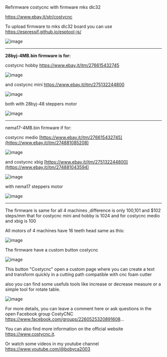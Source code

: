 Refirmware costycnc with firmware mks dlc32

https://www.ebay.it/str/costycnc

To upload firmware to mks dlc32 board you can use https://espressif.github.io/esptool-js/

![image](https://github.com/user-attachments/assets/2e341f5f-2b04-482d-8212-6cd64c96645c)

-------------------------------------------------------------------------------------

**28byj-4MB.bin firmware is for:**
 
costycnc hobby https://www.ebay.it/itm/276615432745  

![image](https://github.com/user-attachments/assets/b341d39d-2b76-4944-bf3c-1c4b31c25afe)

and costycnc mini https://www.ebay.it/itm/275132244800 

![image](https://github.com/user-attachments/assets/a28b5a50-9a75-4f38-983e-c7055d7b4cea)

both with 28byj-48 steppers motor 

![image](https://github.com/user-attachments/assets/c9190016-fa6e-44fa-906f-088bd7c65d54)

------------------------------------------------------------------------------------------------
 
nema17-4MB.bin firmware if for:

costycnc medio [https://www.ebay.it/itm/276615432745](https://www.ebay.it/itm/274881085208) 

![image](https://github.com/user-attachments/assets/6c5f2d2e-72bb-4171-a667-04f444b50714)

and costycnc xbig [https://www.ebay.it/itm/275132244800](https://www.ebay.it/itm/274881043594)

![image](https://github.com/user-attachments/assets/4d1c5900-1580-41ac-9253-30b772576bb4)

with nema17 steppers motor

![image](https://github.com/user-attachments/assets/3bdaaa8a-f745-44bd-9265-cf2f591602be)

-------------------------------------------------------------------------------

The firmware is same for all 4 machines ,difference is only $100,$101 and $102 steps/mm that for costycnc mini and hobby is 1024 and for
costycnc medio and xbig is 100 

All motors of 4 machines have 16 teeth head same as this:

![image](https://github.com/user-attachments/assets/967aca78-469b-4e21-9c8b-d2f761daaaca)

The firmware have a custom button costycnc

![image](https://github.com/user-attachments/assets/8c5ed82a-64e5-4d49-8a60-bd270e108cec)

This button "Costycnc" open a custom page where you can create a text and transform quickly in a cutting path compatible with cnc foam cutter

also you can find some usefuls tools like increase or decrease measure or a simple tool for rotate table.

![image](https://github.com/user-attachments/assets/56e9e3e0-a4ea-432c-8c5b-05eb4573aaba)



For more details, you can leave a comment here or ask questions in the open Facebook group CostyCNC https://www.facebook.com/groups/2260525320891608... 

You can also find more information on the official website https://www.costycnc.it.

Or watch some videos in my youtube channel https://www.youtube.com/@bobyca2003


